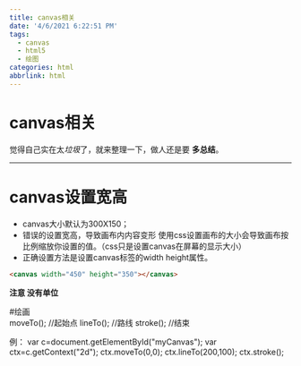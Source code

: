 ```yaml
---
title: canvas相关
date: '4/6/2021 6:22:51 PM'
tags:
  - canvas
  - html5
  - 绘图
categories: html
abbrlink: html
---
```


# canvas相关

觉得自己实在太*垃圾*了，就来整理一下，做人还是要 **多总结**。
*****

# canvas设置宽高
- canvas大小默认为300X150；
- 错误的设置宽高，导致画布内内容变形
	使用css设置画布的大小会导致画布按比例缩放你设置的值。（css只是设置canvas在屏幕的显示大小）
- 正确设置方法是设置canvas标签的width height属性。 

```html
<canvas width="450" height="350"></canvas>
```

**注意 没有单位**

#绘画    
    moveTo(); //起始点
	lineTo(); //路线
	stroke(); //结束

例：
    var c=document.getElementById("myCanvas");
    var ctx=c.getContext("2d");
    ctx.moveTo(0,0);
    ctx.lineTo(200,100);
    ctx.stroke();